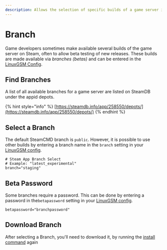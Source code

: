 ```yaml
---
description: Allows the selection of specific builds of a game server in SteamCMD
---
```


# Branch

Game developers sometimes make available several builds of the game server on Steam, often to allow beta testing of new releases. These builds are made available via _branches \(betas\)_ and can be entered in the [LinuxGSM Config](../configuration/linuxgsm-config.md).

## Find Branches

A list of all available branches for a game server are listed on SteamDB under the appid depots.

{% hint style="info" %}
[https://steamdb.info/app/258550/depots/](https://steamdb.info/app/258550/depots/)
{% endhint %}

## Select a Branch

The default SteamCMD branch is `public`. However, it is possible to use other builds by entering a branch name in the `branch` setting in your [LinuxGSM config](../configuration/linuxgsm-config.md). 

```text
# Steam App Branch Select
# Example: "latest_experimental"
branch="staging"
```

## Beta Password

Some branches require a password. This can be done by entering a password in the`betapassword` setting in your [LinuxGSM config](../configuration/linuxgsm-config.md).

```text
betapassword="branchpassword"
```
## Download Branch

After selecting a Branch, you'll need to download it, by running the [install command](..commands/install.md) again
